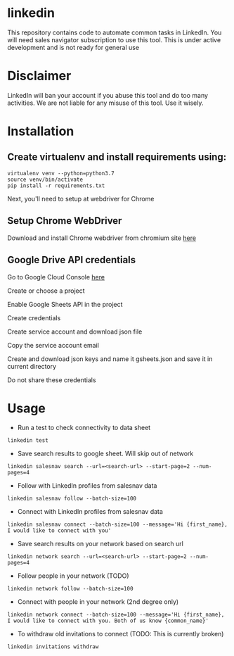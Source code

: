 # linkedin

This repository contains code to automate common tasks in LinkedIn. You will need sales navigator subscription to use this tool. This is under active development and is not ready for general use

# Disclaimer

LinkedIn will ban your account if you abuse this tool and do too many activities. We are not liable for any misuse of this tool. Use it wisely.

# Installation

## Create virtualenv and install requirements using:

```
virtualenv venv --python=python3.7
source venv/bin/activate
pip install -r requirements.txt
```

Next, you'll need to setup at webdriver for Chrome

## Setup Chrome WebDriver

Download and install Chrome webdriver from chromium site [here](https://chromedriver.chromium.org/downloads)

## Google Drive API credentials

Go to Google Cloud Console [here](https://console.cloud.google.com/)

Create or choose a project

Enable Google Sheets API in the project

Create credentials

Create service account and download json file

Copy the service account email

Create and download json keys and name it gsheets.json and save it in current directory

Do not share these credentials

# Usage

* Run a test to check connectivity to data sheet

```
linkedin test
```

* Save search results to google sheet. Will skip out of network

```
linkedin salesnav search --url=<search-url> --start-page=2 --num-pages=4
```

* Follow with LinkedIn profiles from salesnav data

```
linkedin salesnav follow --batch-size=100
```

* Connect with LinkedIn profiles from salesnav data

```
linkedin salesnav connect --batch-size=100 --message='Hi {first_name}, I would like to connect with you'
```

* Save search results on your network based on search url
```
linkedin network search --url=<search-url> --start-page=2 --num-pages=4
```

* Follow people in your network (TODO)

```
linkedin network follow --batch-size=100
```

* Connect with people in your network (2nd degree only)

```
linkedin network connect --batch-size=100 --message='Hi {first_name}, I would like to connect with you. Both of us know {common_name}'
```

* To withdraw old invitations to connect (TODO: This is currently broken)
```
linkedin invitations withdraw
```
